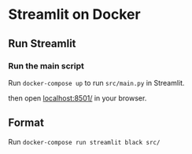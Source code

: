 # Streamlit on Docker

## Run Streamlit

### Run the main script

Run `docker-compose up` to run `src/main.py` in Streamlit.

then open [localhost:8501/](http://localhost:8501/?name=main) in your browser.

## Format

Run `docker-compose run streamlit black src/`
